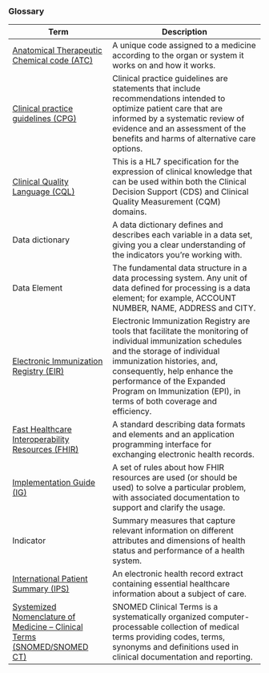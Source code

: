 ### Glossary

|Term|Description|
|----|----|
|[Anatomical Therapeutic Chemical code (ATC)](https://build.fhir.org/ig/HL7/fhir-ips/ValueSet-whoatc-uv-ips.html)|A unique code assigned to a medicine according to the organ or system it works on and how it works.|
|[Clinical practice guidelines (CPG)](http://hl7.org/fhir/uv/cpg/)|Clinical practice guidelines are statements that include recommendations intended to optimize patient care that are informed by a systematic review of evidence and an assessment of the benefits and harms of alternative care options.|
|[Clinical Quality Language (CQL)](https://cql.hl7.org)|This is a HL7 specification for the expression of clinical knowledge that can be used within both the Clinical Decision Support (CDS) and Clinical Quality Measurement (CQM) domains.|
|Data dictionary|A data dictionary defines and describes each variable in a data set, giving you a clear understanding of the indicators you’re working with. |
|Data Element| The fundamental data structure in a data processing system. Any unit of data defined for processing is a data element; for example, ACCOUNT NUMBER, NAME, ADDRESS and CITY. |
|[Electronic Immunization Registry (EIR)](https://build.fhir.org/ig/HL7/fhir-shc-vaccination-ig/)|Electronic Immunization Registry are tools that facilitate the monitoring of individual immunization schedules and the storage of individual immunization histories, and, consequently, help enhance the performance of the Expanded Program on Immunization (EPI), in terms of both coverage and efficiency.|
|[Fast Healthcare Interoperability Resources (FHIR)](https://www.hl7.org/fhir/overview.html)|A standard describing data formats and elements and an application programming interface for exchanging electronic health records.|
|[Implementation Guide (IG)](https://build.fhir.org/implementationguide.html)|A set of rules about how FHIR resources are used (or should be used) to solve a particular problem, with associated documentation to support and clarify the usage.|
|Indicator|Summary measures that capture relevant information on different attributes and dimensions of health status and performance of a health system.|
|[International Patient Summary (IPS)](http://hl7.org/fhir/uv/ips/)|An electronic health record extract containing essential healthcare information about a subject of care.|
|[Systemized Nomenclature of Medicine – Clinical Terms (SNOMED/SNOMED CT)](https://www.hl7.org/fhir/snomedct.html)| SNOMED Clinical Terms is a systematically organized computer-processable collection of medical terms providing codes, terms, synonyms and definitions used in clinical documentation and reporting.|
